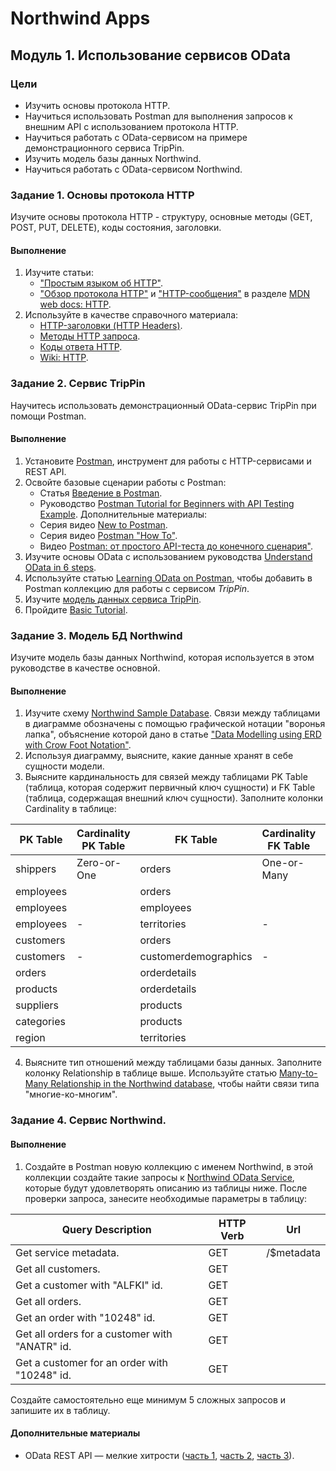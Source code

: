 # Northwind Apps

## Модуль 1. Использование сервисов OData

### Цели

* Изучить основы протокола HTTP.
* Научиться использовать Postman для выполнения запросов к внешним API с использованием протокола HTTP.
* Научиться работать с OData-сервисом на примере демонстрационного сервиса TripPin.
* Изучить модель базы данных Northwind.
* Научиться работать с OData-сервисом Northwind.


### Задание 1. Основы протокола HTTP

Изучите основы протокола HTTP - структуру, основные методы (GET, POST, PUT, DELETE), коды состояния, заголовки.

#### Выполнение

1. Изучите статьи:
	* ["Простым языком об HTTP"](https://habr.com/ru/post/215117/).
	* ["Обзор протокола HTTP"](https://developer.mozilla.org/ru/docs/Web/HTTP/Overview) и ["HTTP-сообщения"](https://developer.mozilla.org/ru/docs/Web/HTTP/Messages) в разделе [MDN web docs: HTTP](https://developer.mozilla.org/ru/docs/Web/HTTP).
2. Используйте в качестве справочного материала:
	* [HTTP-заголовки (HTTP Headers)](https://developer.mozilla.org/ru/docs/HTTP/Headers).
	* [Методы HTTP запроса](https://developer.mozilla.org/ru/docs/Web/HTTP/Methods).
	* [Коды ответа HTTP](https://developer.mozilla.org/ru/docs/Web/HTTP/Status).
	* [Wiki: HTTP](https://ru.wikipedia.org/wiki/HTTP).


### Задание 2. Сервис TripPin

Научитесь использовать демонстрационный OData-сервис TripPin при помощи Postman.

#### Выполнение

1. Установите [Postman](https://www.getpostman.com/downloads/), инструмент для работы с HTTP-сервисами и REST API.
2. Освойте базовые сценарии работы с Postman:
	* Статья [Введение в Postman](https://habr.com/ru/company/kolesa/blog/351250/).
	* Руководство [Postman Tutorial for Beginners with API Testing Example](https://www.guru99.com/postman-tutorial.html).
Дополнительные материалы:
	* Серия видео [New to Postman](https://www.youtube.com/playlist?list=PLM-7VG-sgbtBsenu0CM-UF3NZj3hQFs7E).
	* Серия видео [Postman "How To"](https://www.youtube.com/playlist?list=PLM-7VG-sgbtCJYpjQfmLCcJZ6Yd74oytQ).
	* Видео [Postman: от простого API-теста до конечного сценария"](https://www.youtube.com/watch?v=hGmJMeE_ok0).
3. Изучите основы OData с использованием руководства [Understand OData in 6 steps](https://www.odata.org/getting-started/understand-odata-in-6-steps/).
4. Используйте статью [Learning OData on Postman](https://www.odata.org/getting-started/learning-odata-on-postman/), чтобы добавить в Postman коллекцию для работы с сервисом _TripPin_.
5. Изучите [модель данных сервиса TripPin](https://www.odata.org/blog/trippin-new-odata-v4-sample-service/).
6. Пройдите [Basic Tutorial](https://www.odata.org/getting-started/basic-tutorial).


### Задание 3. Модель БД Northwind

Изучите модель базы данных Northwind, которая используется в этом руководстве в качестве основной.


#### Выполнение

1. Изучите схему [Northwind Sample Database](https://www.zentut.com/wp-content/uploads/downloads/2013/06/Northwind-Sample-Database-Diagram.pdf). Связи между таблицами в диаграмме обозначены с помощью графической нотации "воронья лапка", объяснение которой дано в статье ["Data Modelling using ERD with Crow Foot Notation"](https://www.codeproject.com/Articles/878359/Data-Modelling-using-ERD-with-Crow-Foot-Notation).
2. Используя диаграмму, выясните, какие данные хранят в себе сущности модели.
3. Выясните кардинальность для связей между таблицами PK Table (таблица, которая содержит первичный ключ сущности) и FK Table (таблица, содержащая внешний ключ сущности). Заполните колонки Cardinality в таблице:

| PK Table      | Cardinality PK Table | FK Table             | Cardinality FK Table | Relationship |
| ------------- | -------------------- | -------------------- | -------------------- | ------------ |
| shippers      | Zero-or-One          | orders               |  One-or-Many         | One-to-Many  |
| employees     |                      | orders               |                      |              |
| employees     |                      | employees            |                      |              |
| employees     | -                    | territories          | -                    |              |
| customers     |                      | orders               |                      |              |
| customers     | -                    | customerdemographics | -                    |              |
| orders        |                      | orderdetails         |                      |              |
| products      |                      | orderdetails         |                      |              |
| suppliers     |                      | products             |                      |              |
| categories    |                      | products             |                      |              |
| region        |                      | territories          |                      |              |

4. Выясните тип отношений между таблицами базы данных. Заполните колонку Relationship в таблице выше. Используйте статью [Many-to-Many Relationship in the Northwind database](http://blog.codeontime.com/2012/04/many-to-many-relationship-in-northwind.html), чтобы найти связи типа "многие-ко-многим".


### Задание 4. Сервис Northwind.

#### Выполнение

1. Создайте в Postman новую коллекцию с именем Northwind, в этой коллекции создайте такие запросы к [Northwind OData Service](https://services.odata.org/V2/Northwind/Northwind.svc/), которые будут удовлетворять описанию из таблицы ниже. После проверки запроса, занесите необходимые параметры в таблицу:

| Query Description                                                 | HTTP Verb | Url                        |
| ----------------------------------------------------------------- | --------- | -------------------------- |
| Get service metadata.                                             | GET       | /$metadata                 |
| Get all customers.                                                | GET       |                            |
| Get a customer with "ALFKI" id.                                   | GET       |                            |
| Get all orders.                                                   | GET       |                            |
| Get an order with "10248" id.                                     | GET       |                            |
| Get all orders for a customer with "ANATR" id.                    | GET       |                            |
| Get a customer for an order with "10248" id.                      | GET       |                            |

Создайте самостоятельно еще минимум 5 сложных запросов и запишите их в таблицу.

#### Дополнительные материалы

* OData REST API — мелкие хитрости ([часть 1](https://habr.com/ru/company/databoom/blog/262937/), [часть 2](https://habr.com/ru/company/databoom/blog/263167/), [часть 3](https://habr.com/ru/company/databoom/blog/263435/)).